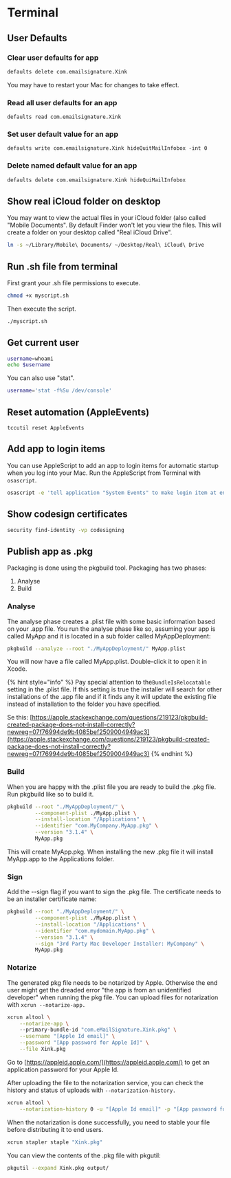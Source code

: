 # Terminal

## User Defaults

### Clear user defaults for app

```bash
defaults delete com.emailsignature.Xink
```

You may have to restart your Mac for changes to take effect.

### Read all user defaults for an app

```text
defaults read com.emailsignature.Xink
```

### Set user default value for an app

```text
defaults write com.emailsignature.Xink hideQuitMailInfobox -int 0
```

### Delete named default value for an app

```bash
defaults delete com.emailsignature.Xink hideQuiMailInfobox
```

## Show real iCloud folder on desktop

You may want to view the actual files in your iCloud folder \(also called "Mobile Documents". By default Finder won't let you view the files.  This will create a folder on your desktop called "Real iCloud Drive".

```bash
ln -s ~/Library/Mobile\ Documents/ ~/Desktop/Real\ iCloud\ Drive
```

## Run .sh file from terminal

First grant your .sh file permissions to execute.

```bash
chmod +x myscript.sh
```

Then execute the script.

```bash
./myscript.sh
```

## Get current user

```bash
username=whoami
echo $username
```

You can also use "stat".

```bash
username='stat -f%Su /dev/console'
```

## Reset automation \(AppleEvents\)

```text
tccutil reset AppleEvents
```

## Add app to login items

You can use AppleScript to add an app to login items for automatic startup when you log into your Mac.  Run the AppleScript from Terminal with `osascript`.

```bash
osascript -e 'tell application "System Events" to make login item at end with properties {name:"Xink", path:"/Applications/Xink.app", hidden:false}'
```

## Show codesign certificates

```bash
security find-identity -vp codesigning
```

## Publish app as .pkg

Packaging is done using the pkgbuild tool.  Packaging has two phases:

1. Analyse
2. Build

### Analyse

The analyse phase creates a .plist file with some basic information based on your .app file.  You run the analyse phase like so, assuming your app is called MyApp and it is located in a sub folder called MyAppDeployment:

```bash
pkgbuild --analyze --root "./MyAppDeployment/" MyApp.plist
```

You will now have a file called MyApp.plist.  Double-click it to open it in Xcode.

{% hint style="info" %}
Pay special attention to the`BundleIsRelocatable` setting in the .plist file.  If this setting is true the installer will search for other installations of the .app file and if it finds any it will update the existing file instead of installation to the folder you have specified.

Se this: [https://apple.stackexchange.com/questions/219123/pkgbuild-created-package-does-not-install-correctly?newreg=07f76994de9b4085bef2509004949ac3](https://apple.stackexchange.com/questions/219123/pkgbuild-created-package-does-not-install-correctly?newreg=07f76994de9b4085bef2509004949ac3)
{% endhint %}

### Build

When you are happy with the .plist file you are ready to build the .pkg file.  Run pkgbuild like so to build it.

```bash
pkgbuild --root "./MyAppDeployment/" \
         --component-plist ./MyApp.plist \
         --install-location "/Applications" \
         --identifier "com.MyCompany.MyApp.pkg" \
         --version "3.1.4" \
         MyApp.pkg

```

This will create MyApp.pkg.  When installing the new .pkg file it will install MyApp.app to the Applications folder.

### Sign

Add the --sign flag if you want to sign the .pkg file.  The certificate needs to be an installer certificate name:

```bash
pkgbuild --root "./MyAppDeployment/" \
         --component-plist ./MyApp.plist \
         --install-location "/Applications" \
         --identifier "com.mydomain.MyApp.pkg" \
         --version "3.1.4" \
         --sign "3rd Party Mac Developer Installer: MyCompany" \
         MyApp.pkg
```

### Notarize

The generated pkg file needs to be notarized by Apple.  Otherwise the end user might get the dreaded error "the app is from an unidentified developer" when running the pkg file.  You can upload files for notarization with `xcrun --notarize-app.`

```bash
xcrun altool \
    --notarize-app \  
    --primary-bundle-id "com.eMailSignature.Xink.pkg" \
    --username "[Apple Id email]" \
    --password "[App password for Apple Id]" \
    --file Xink.pkg
```

Go to [https://appleid.apple.com/](https://appleid.apple.com/) to get an application password for your Apple Id.

After uploading the file to the notarization service, you can check the history and status of uploads with `--notarization-history.`

```bash
xcrun altool \
    --notarization-history 0 -u "[Apple Id email]" -p "[App password for Apple Id]"
```

When the notarization is done successfully, you need to stable your file before distributing it to end users.

```bash
xcrun stapler staple "Xink.pkg"
```

You can view the contents of the .pkg file with pkgutil:

```bash
pkgutil --expand Xink.pkg output/
```







